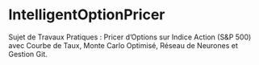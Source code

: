 # IntelligentOptionPricer
Sujet de Travaux Pratiques : Pricer d’Options sur Indice Action (S&amp;P 500) avec Courbe de Taux, Monte Carlo Optimisé, Réseau de Neurones et Gestion Git.
